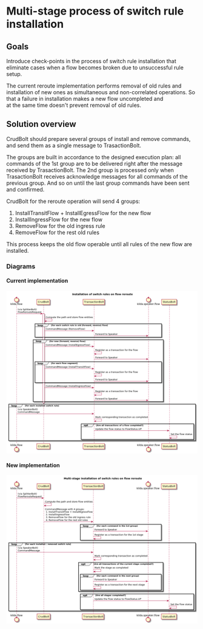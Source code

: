 # Multi-stage process of switch rule installation 

## Goals
Introduce check-points in the process of switch rule installation that eliminate cases 
when a flow becomes broken due to unsuccessful rule setup.  

The current reroute implementation performs removal of old rules 
and installation of new ones as simultaneous and non-correlated operations. 
So that a failure in installation makes a new flow uncompleted and  
at the same time doesn't prevent removal of old rules.  
 
## Solution overview
CrudBolt should prepare several groups of install and remove commands, 
and send them as a single message to TrasactionBolt. 

The groups are built in accordance to the designed execution plan: 
all commands of the 1st group are to be delivered right after the message received by TrasactionBolt.
The 2nd group is processed only when TrasactionBolt receives acknowledge messages for all commands
of the previous group. And so on until the last group commands have been sent and confirmed.

CrudBolt for the reroute operation will send 4 groups:
1. InstallTransitFlow + InstallEgressFlow for the new flow
2. InstallIngressFlow for the new flow
3. RemoveFlow for the old ingress rule
4. RemoveFlow for the rest old rules

This process keeps the old flow operable until all rules of the new flow are installed. 

### Diagrams
#### Current implementation
![Rule installation (Old)](./rule-installation-old.png "Rule installation (Old)")

#### New implementation
![Multi-stage rule installation (New)](multi-stage-rule-installation.png "Multi-stage rule installation  (New)")
